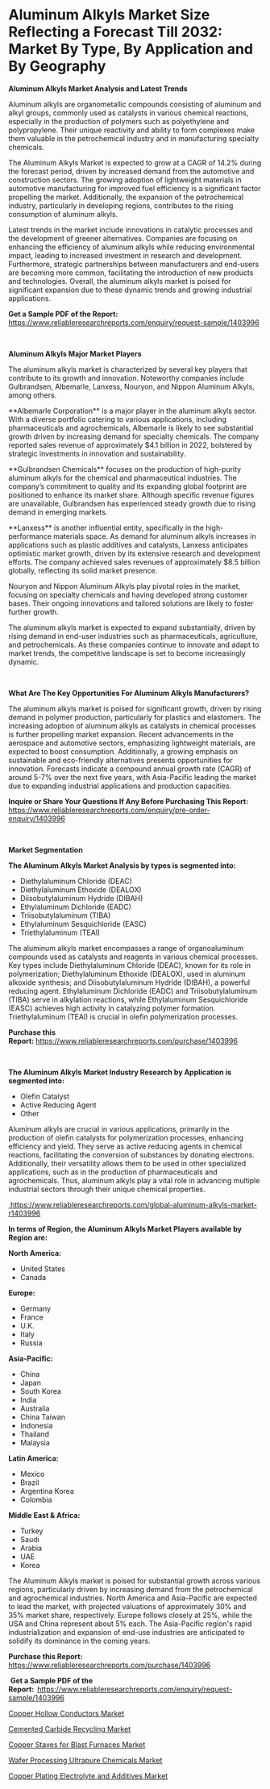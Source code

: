 <p><h1>Aluminum Alkyls Market Size Reflecting a Forecast Till 2032: Market By Type, By Application and By Geography</h1></p><p><strong>Aluminum Alkyls Market Analysis and Latest Trends</strong></p>
<p><p>Aluminum alkyls are organometallic compounds consisting of aluminum and alkyl groups, commonly used as catalysts in various chemical reactions, especially in the production of polymers such as polyethylene and polypropylene. Their unique reactivity and ability to form complexes make them valuable in the petrochemical industry and in manufacturing specialty chemicals.</p><p>The Aluminum Alkyls Market is expected to grow at a CAGR of 14.2% during the forecast period, driven by increased demand from the automotive and construction sectors. The growing adoption of lightweight materials in automotive manufacturing for improved fuel efficiency is a significant factor propelling the market. Additionally, the expansion of the petrochemical industry, particularly in developing regions, contributes to the rising consumption of aluminum alkyls.</p><p>Latest trends in the market include innovations in catalytic processes and the development of greener alternatives. Companies are focusing on enhancing the efficiency of aluminum alkyls while reducing environmental impact, leading to increased investment in research and development. Furthermore, strategic partnerships between manufacturers and end-users are becoming more common, facilitating the introduction of new products and technologies. Overall, the aluminum alkyls market is poised for significant expansion due to these dynamic trends and growing industrial applications.</p></p>
<p><strong>Get a Sample PDF of the Report:&nbsp;</strong> <a href="https://www.reliableresearchreports.com/enquiry/request-sample/1403996?utm_campaign=12&utm_medium=2&utm_source=Github&utm_content=ia&utm_term=13012025&utm_id=aluminum-alkyls">https://www.reliableresearchreports.com/enquiry/request-sample/1403996</a></p>
<p>&nbsp;</p>
<p><strong>Aluminum Alkyls Major Market Players</strong></p>
<p><p>The aluminum alkyls market is characterized by several key players that contribute to its growth and innovation. Noteworthy companies include Gulbrandsen, Albemarle, Lanxess, Nouryon, and Nippon Aluminum Alkyls, among others.</p><p>**Albemarle Corporation** is a major player in the aluminum alkyls sector. With a diverse portfolio catering to various applications, including pharmaceuticals and agrochemicals, Albemarle is likely to see substantial growth driven by increasing demand for specialty chemicals. The company reported sales revenue of approximately $4.1 billion in 2022, bolstered by strategic investments in innovation and sustainability.</p><p>**Gulbrandsen Chemicals** focuses on the production of high-purity aluminum alkyls for the chemical and pharmaceutical industries. The company’s commitment to quality and its expanding global footprint are positioned to enhance its market share. Although specific revenue figures are unavailable, Gulbrandsen has experienced steady growth due to rising demand in emerging markets.</p><p>**Lanxess** is another influential entity, specifically in the high-performance materials space. As demand for aluminum alkyls increases in applications such as plastic additives and catalysts, Lanxess anticipates optimistic market growth, driven by its extensive research and development efforts. The company achieved sales revenues of approximately $8.5 billion globally, reflecting its solid market presence.</p><p>Nouryon and Nippon Aluminum Alkyls play pivotal roles in the market, focusing on specialty chemicals and having developed strong customer bases. Their ongoing innovations and tailored solutions are likely to foster further growth.</p><p>The aluminum alkyls market is expected to expand substantially, driven by rising demand in end-user industries such as pharmaceuticals, agriculture, and petrochemicals. As these companies continue to innovate and adapt to market trends, the competitive landscape is set to become increasingly dynamic.</p></p>
<p>&nbsp;</p>
<p><strong>What Are The Key Opportunities For Aluminum Alkyls Manufacturers?</strong></p>
<p><p>The aluminum alkyls market is poised for significant growth, driven by rising demand in polymer production, particularly for plastics and elastomers. The increasing adoption of aluminum alkyls as catalysts in chemical processes is further propelling market expansion. Recent advancements in the aerospace and automotive sectors, emphasizing lightweight materials, are expected to boost consumption. Additionally, a growing emphasis on sustainable and eco-friendly alternatives presents opportunities for innovation. Forecasts indicate a compound annual growth rate (CAGR) of around 5-7% over the next five years, with Asia-Pacific leading the market due to expanding industrial applications and production capacities.</p></p>
<p><strong>Inquire or Share Your Questions If Any Before Purchasing This Report:</strong> <a href="https://www.reliableresearchreports.com/enquiry/pre-order-enquiry/1403996?utm_campaign=12&utm_medium=2&utm_source=Github&utm_content=ia&utm_term=13012025&utm_id=aluminum-alkyls">https://www.reliableresearchreports.com/enquiry/pre-order-enquiry/1403996</a></p>
<p>&nbsp;</p>
<p><strong>Market Segmentation</strong></p>
<p><strong>The Aluminum Alkyls Market Analysis by types is segmented into:</strong></p>
<p><ul><li>Diethylaluminum Chloride (DEAC)</li><li>Diethylaluminum Ethoxide (DEALOX)</li><li>Diisobutylaluminum Hydride (DIBAH)</li><li>Ethylaluminum Dichloride (EADC)</li><li>Triisobutylaluminum (TIBA)</li><li>Ethylaluminum Sesquichloride (EASC)</li><li>Triethylaluminum (TEAl)</li></ul></p>
<p><p>The aluminum alkyls market encompasses a range of organoaluminum compounds used as catalysts and reagents in various chemical processes. Key types include Diethylaluminum Chloride (DEAC), known for its role in polymerization; Diethylaluminum Ethoxide (DEALOX), used in aluminum alkoxide synthesis; and Diisobutylaluminum Hydride (DIBAH), a powerful reducing agent. Ethylaluminum Dichloride (EADC) and Triisobutylaluminum (TIBA) serve in alkylation reactions, while Ethylaluminum Sesquichloride (EASC) achieves high activity in catalyzing polymer formation. Triethylaluminum (TEAl) is crucial in olefin polymerization processes.</p></p>
<p><strong>Purchase this Report:&nbsp;</strong><a href="https://www.reliableresearchreports.com/purchase/1403996?utm_campaign=12&utm_medium=2&utm_source=Github&utm_content=ia&utm_term=13012025&utm_id=aluminum-alkyls">https://www.reliableresearchreports.com/purchase/1403996</a></p>
<p>&nbsp;</p>
<p><strong>The Aluminum Alkyls Market Industry Research by Application is segmented into:</strong></p>
<p><ul><li>Olefin Catalyst</li><li>Active Reducing Agent</li><li>Other</li></ul></p>
<p><p>Aluminum alkyls are crucial in various applications, primarily in the production of olefin catalysts for polymerization processes, enhancing efficiency and yield. They serve as active reducing agents in chemical reactions, facilitating the conversion of substances by donating electrons. Additionally, their versatility allows them to be used in other specialized applications, such as in the production of pharmaceuticals and agrochemicals. Thus, aluminum alkyls play a vital role in advancing multiple industrial sectors through their unique chemical properties.</p></p>
<p><a href="https://www.reliableresearchreports.com/global-aluminum-alkyls-market-r1403996?utm_campaign=12&utm_medium=2&utm_source=Github&utm_content=ia&utm_term=13012025&utm_id=aluminum-alkyls">&nbsp;https://www.reliableresearchreports.com/global-aluminum-alkyls-market-r1403996</a></p>
<p><strong>In terms of Region, the Aluminum Alkyls Market Players available by Region are:</strong></p>
<p>
    <p> <strong> North America: </strong>
        <ul>
            <li>United States</li>
            <li>Canada</li>
        </ul>
        </p> 
    <p> <strong> Europe: </strong>
        <ul>
            <li>Germany</li>
            <li>France</li>
            <li>U.K.</li>
            <li>Italy</li>
            <li>Russia</li>
        </ul>
        </p> 
    <p> <strong> Asia-Pacific: </strong>
        <ul>
            <li>China</li>
            <li>Japan</li>
            <li>South Korea</li>
            <li>India</li>
            <li>Australia</li>
            <li>China Taiwan</li>
            <li>Indonesia</li>
            <li>Thailand</li>
            <li>Malaysia</li>
        </ul>
        </p> 
    <p> <strong> Latin America: </strong>
        <ul>
            <li>Mexico</li>
            <li>Brazil</li>
            <li>Argentina Korea</li>
            <li>Colombia</li>
        </ul>
        </p> 
    <p> <strong> Middle East & Africa: </strong>
        <ul>
            <li>Turkey</li>
            <li>Saudi</li>
            <li>Arabia</li>
            <li>UAE</li>
            <li>Korea</li>
        </ul>
    </p>
    </p>
<p><p>The Aluminum Alkyls market is poised for substantial growth across various regions, particularly driven by increasing demand from the petrochemical and agrochemical industries. North America and Asia-Pacific are expected to lead the market, with projected valuations of approximately 30% and 35% market share, respectively. Europe follows closely at 25%, while the USA and China represent about 5% each. The Asia-Pacific region's rapid industrialization and expansion of end-use industries are anticipated to solidify its dominance in the coming years.</p></p>
<p><strong>Purchase this Report: </strong><a href="https://www.reliableresearchreports.com/purchase/1403996?utm_campaign=12&utm_medium=2&utm_source=Github&utm_content=ia&utm_term=13012025&utm_id=aluminum-alkyls">https://www.reliableresearchreports.com/purchase/1403996</a></p>
<p>&nbsp;<strong>Get a Sample PDF of the Report:&nbsp;&nbsp;</strong><a href="https://www.reliableresearchreports.com/enquiry/request-sample/1403996?utm_campaign=12&utm_medium=2&utm_source=Github&utm_content=ia&utm_term=13012025&utm_id=aluminum-alkyls">https://www.reliableresearchreports.com/enquiry/request-sample/1403996</a></p>
<p><strong></strong></p>
<p><p><a href="https://github.com/princessbartram3/Market-Research-Report-List-1/blob/main/copper-hollow-conductors-market.md?utm_campaign=12&utm_medium=2&utm_source=Github&utm_content=ia&utm_term=13012025&utm_id=aluminum-alkyls">Copper Hollow Conductors Market</a></p><p><a href="https://github.com/yankimber90yankim/Market-Research-Report-List-1/blob/main/cemented-carbide-recycling-market.md?utm_campaign=12&utm_medium=2&utm_source=Github&utm_content=ia&utm_term=13012025&utm_id=aluminum-alkyls">Cemented Carbide Recycling Market</a></p><p><a href="https://github.com/edacruz6/Market-Research-Report-List-1/blob/main/copper-staves-for-blast-furnaces-market.md?utm_campaign=12&utm_medium=2&utm_source=Github&utm_content=ia&utm_term=13012025&utm_id=aluminum-alkyls">Copper Staves for Blast Furnaces Market</a></p><p><a href="https://github.com/GenaGaines34/Market-Research-Report-List-1/blob/main/wafer-processing-ultrapure-chemicals-market.md?utm_campaign=12&utm_medium=2&utm_source=Github&utm_content=ia&utm_term=13012025&utm_id=aluminum-alkyls">Wafer Processing Ultrapure Chemicals Market</a></p><p><a href="https://github.com/seanmcma708/Market-Research-Report-List-1/blob/main/copper-plating-electrolyte-and-additives-market.md?utm_campaign=12&utm_medium=2&utm_source=Github&utm_content=ia&utm_term=13012025&utm_id=aluminum-alkyls">Copper Plating Electrolyte and Additives Market</a></p></p>